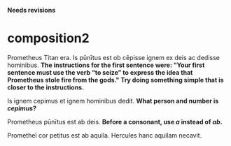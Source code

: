 **Needs revisions**





# composition2


Prometheus Titan era. Is pūnītus est ob cēpisse ignem ex deis ac dedisse hominibus.  **The instructions for the first sentence were:  "Your first sentence must use the verb “to seize” to express the idea that Prometheus stole fire from the gods." Try doing something simple that is closer to the instructions.**


Is ignem cepimus et ignem hominibus dedit.  **What person and number is *cepimus*?**

Prometheus pūnītus est ab deis. **Before a consonant, use *a* instead of *ab*.**

Prometheī cor petitus est ab aquila. Hercules hanc aquilam necavit.
